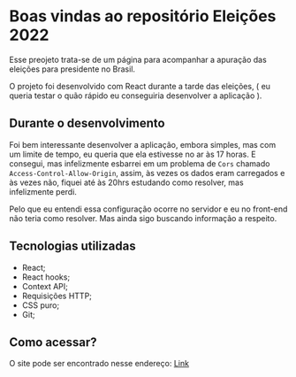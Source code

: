 # Boas vindas ao repositório Eleições 2022

Esse preojeto trata-se de um página para acompanhar a apuração das eleições para presidente no Brasil.

O projeto foi desenvolvido com React durante a tarde das eleições, ( eu queria testar o quão rápido eu conseguiria desenvolver a aplicação ).

## Durante o desenvolvimento

Foi bem interessante desenvolver a aplicação, embora simples, mas com um limite de tempo, eu queria que ela estivesse no ar às 17 horas. E consegui, mas infelizmente esbarrei em um problema de `Cors` chamado `Access-Control-Allow-Origin`, assim, às vezes os dados eram carregados e às vezes não, fiquei até às 20hrs estudando como resolver, mas infelizmente perdi.

Pelo que eu entendi essa configuração ocorre no servidor e eu no front-end não teria como resolver. Mas ainda sigo buscando informação a respeito.

## Tecnologias utilizadas
- React;
- React hooks;
- Context API;
- Requisições HTTP;
- CSS puro;
- Git;

## Como acessar?

O site pode ser encontrado nesse endereço: [Link](https://alexsandro-01.github.io/Eleicoes-2022/)